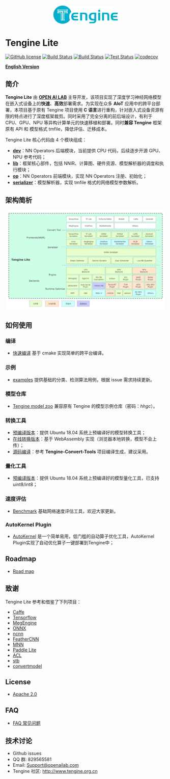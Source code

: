 <p align="center"><img width="40%" src="logo-Tengine.png" /></p>

# Tengine Lite

[![GitHub license](http://OAID.github.io/pics/apache_2.0.svg)](./LICENSE) [![Build Status](https://img.shields.io/github/workflow/status/OAID/Tengine/Tengine-Lite-Actions/tengine-lite)](https://github.com/OAID/Tengine/actions?query=workflow%3ATengine-Lite-Actions) [![Build Status](https://img.shields.io/github/workflow/status/OAID/Tengine-Convert-Tools/Tengine-Convert-Tools-Actions?label=tools%20build)](https://github.com/OAID/Tengine-Convert-Tools/actions?query=workflow%3ATengine-Convert-Tools-Actions) [![Test Status](https://img.shields.io/travis/OAID/Tengine/tengine-lite?label=test)](https://travis-ci.org/OAID/Tengine)  [![codecov](https://codecov.io/gh/OAID/Tengine/branch/tengine-lite/graph/badge.svg?token=kz9NcQPRrk)](https://codecov.io/gh/OAID/Tengine)



[**English Version**](README_EN.md)



## 简介

**Tengine Lite** 由 **[OPEN AI LAB](http://www.openailab.com)** 主导开发，该项目实现了深度学习神经网络模型在嵌入式设备上的**快速**、**高效**部署需求。为实现在众多 **AIoT** 应用中的跨平台部署，本项目基于原有 Tengine 项目使用 **C 语言**进行重构，针对嵌入式设备资源有限的特点进行了深度框架裁剪。同时采用了完全分离的前后端设计，有利于 CPU、GPU、NPU 等异构计算单元的快速移植和部署。同时**兼容 Tengine** 框架原有 API 和 模型格式 tmfile，降低评估、迁移成本。

Tengine Lite 核心代码由 4 个模块组成：

- [**dev**](src/dev)：NN Operators 后端模块，当前提供 CPU 代码，后续逐步开源 GPU、NPU 参考代码；
- [**lib**](src/lib)：框架核心部件，包括 NNIR、计算图、硬件资源、模型解析器的调度和执行模块；
- [**op**](src/op)：NN Operators 前端模块，实现 NN Operators 注册、初始化；
- [**serializer**](src/serializer)：模型解析器，实现 tmfile 格式的网络模型参数解析。


## 架构简析

![Tengine Lite 架构](doc/architecture.png)


## 如何使用

### 编译

- [快速编译](doc/compile.md) 基于 cmake 实现简单的跨平台编译。

### 示例

- [examples](examples/) 提供基础的分类、检测算法用例，根据 issue 需求持续更新。

### 模型仓库

- [Tengine model zoo](https://pan.baidu.com/s/1Ar9334MPeIV1eq4pM1eI-Q) 兼容原有 Tengine 的模型示例仓库（密码：_hhgc_）。

### 转换工具

- [预编译版本](https://github.com/OAID/Tengine/releases/download/lite-v1.2/convert_tool.zip)：提供 Ubuntu 18.04 系统上预编译好的模型转换工具；
- [在线转换版本](https://convertmodel.com/#outputFormat=tengine)：基于 WebAssembly 实现（浏览器本地转换，模型不会上传）；
- [源码编译](https://github.com/OAID/Tengine-Convert-Tools)：参考 **Tengine-Convert-Tools** 项目编译生成，建议采用。

### 量化工具

- [预编译版本](tools/quantize/README.md)：提供 Ubuntu 18.04 系统上预编译好的模型量化工具，已支持uint8/int8；

### 速度评估

- [Benchmark](benchmark/) 基础网络速度评估工具，欢迎大家更新。

### AutoKernel Plugin
- [AutoKernel](https://github.com/OAID/AutoKernel.git) 是一个简单易用，低门槛的自动算子优化工具，AutoKernel Plugin实现了自动优化算子一键部署到Tengine中；

## Roadmap

- [Road map](doc/roadmap.md)

## 致谢

Tengine Lite 参考和借鉴了下列项目：

- [Caffe](https://github.com/BVLC/caffe)
- [Tensorflow](https://github.com/tensorflow/tensorflow)
- [MegEngine](https://github.com/MegEngine/MegEngine)
- [ONNX](https://github.com/onnx/onnx)
- [ncnn](https://github.com/Tencent/ncnn)
- [FeatherCNN](https://github.com/Tencent/FeatherCNN)
- [MNN](https://github.com/alibaba/MNN)
- [Paddle Lite](https://github.com/PaddlePaddle/Paddle-Lite)
- [ACL](https://github.com/ARM-software/ComputeLibrary)
- [stb](https://github.com/nothings/stb)
- [convertmodel](https://convertmodel.com)

## License

- [Apache 2.0](LICENSE)

## FAQ

- [FAQ 常见问题](doc/faq.md)

## 技术讨论

- Github issues
- QQ 群: 829565581
- Email: Support@openailab.com
- Tengine 社区: http://www.tengine.org.cn
